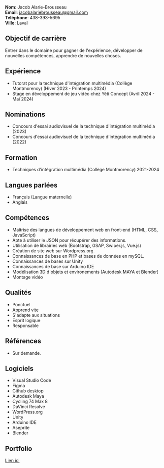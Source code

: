 **Nom**: Jacob Alarie-Brousseau <br>
**Email**: jacobalariebrousseau@gmail.com <br>
**Téléphone**: 438-393-5695 <br>
**Ville**: Laval

## Objectif de carrière

Entrer dans le domaine pour gagner de l'expérience, développer de nouvelles compétences, apprendre de nouvelles choses.

## Expérience

- Tutorat pour la technique d'intégration multimédia (Collège Montmorency) (Hiver 2023 - Printemps 2024)
- Stage en développement de jeu vidéo chez Yéti Concept (Avril 2024 - Mai 2024)

## Nominations

- Concours d'essai audiovisuel de la technique d'intégration multimédia (2023)
- Concours d'essai audiovisuel de la technique d'intégration multimédia (2022)

## Formation

- Techniques d'intégration multimédia (Collège Montmorency) 2021-2024

## Langues parlées

- Français (Langue maternelle)
- Anglais

## Compétences

- Maîtrise des langues de développement web en front-end (HTML, CSS, JavaScript)
- Apte à utiliser le JSON pour récupérer des informations.
- Utilisation de librairies web (Bootstrap, GSAP, Swiper.js, Vue.js)
- Création de site web sur Wordpress.org.
- Connaissances de base en PHP et bases de données en mySQL.
- Connaissances de bases sur Unity
- Connaissances de base sur Arduino IDE
- Modélisation 3D d'objets et environements (Autodesk MAYA et Blender)
- Montage vidéo

## Qualités

- Ponctuel
- Apprend vite
- S'adapte aux situations
- Esprit logique
- Responsable

## Références

- Sur demande.
 
## Logiciels

- Visual Studio Code
- Figma
- Github desktop
- Autodesk Maya
- Cycling 74 Max 8
- DaVinci Resolve
- WordPress.org
- Unity
- Arduino IDE
- Aseprite
- Blender

## Portfolio

[Lien ici](https://externalsip.github.io/portfolio/)


